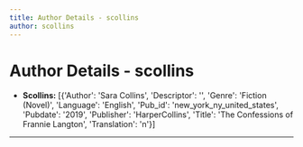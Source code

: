 ```yaml
---
title: Author Details - scollins
author: scollins
---
```


# Author Details - scollins

<ul>
    <li><strong>Scollins:</strong> [{'Author': 'Sara Collins', 'Descriptor': '', 'Genre': 'Fiction (Novel)', 'Language': 'English', 'Pub_id': 'new_york_ny_united_states', 'Pubdate': '2019', 'Publisher': 'HarperCollins', 'Title': 'The Confessions of Frannie Langton', 'Translation': 'n'}]</li>
</ul>
<hr>